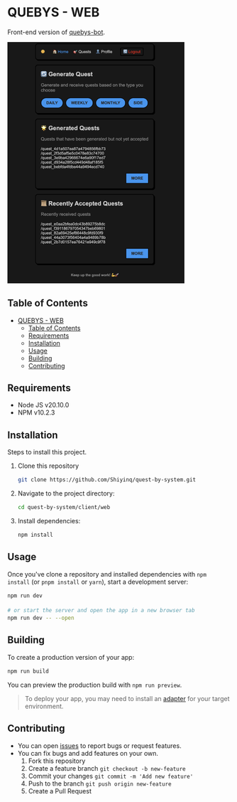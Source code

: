 # QUEBYS - WEB

Front-end version of [quebys-bot](../telegram-bot/README.md).

<img width="399" alt="image" src="quebys-web.png">

## Table of Contents

- [QUEBYS - WEB](#quebys---web)
  - [Table of Contents](#table-of-contents)
  - [Requirements](#requirements)
  - [Installation](#installation)
  - [Usage](#usage)
  - [Building](#building)
  - [Contributing](#contributing)

## Requirements

- Node JS v20.10.0
- NPM v10.2.3

## Installation

Steps to install this project.

1. Clone this repository
   ```bash
   git clone https://github.com/Shiyinq/quest-by-system.git
   ```
2. Navigate to the project directory:
   ```bash
   cd quest-by-system/client/web
   ```
3. Install dependencies:
   ```bash
   npm install
   ```

## Usage

Once you've clone a repository and installed dependencies with `npm install` (or `pnpm install` or `yarn`), start a development server:

```bash
npm run dev

# or start the server and open the app in a new browser tab
npm run dev -- --open
```

## Building

To create a production version of your app:

```bash
npm run build
```

You can preview the production build with `npm run preview`.

> To deploy your app, you may need to install an [adapter](https://kit.svelte.dev/docs/adapters) for your target environment.

## Contributing

- You can open [issues](https://github.com/Shiyinq/quest-by-system/issues) to report bugs or request features.
- You can fix bugs and add features on your own.
  1. Fork this repository
  2. Create a feature branch `git checkout -b new-feature`
  3. Commit your changes `git commit -m 'Add new feature'`
  4. Push to the branch `git push origin new-feature`
  5. Create a Pull Request

